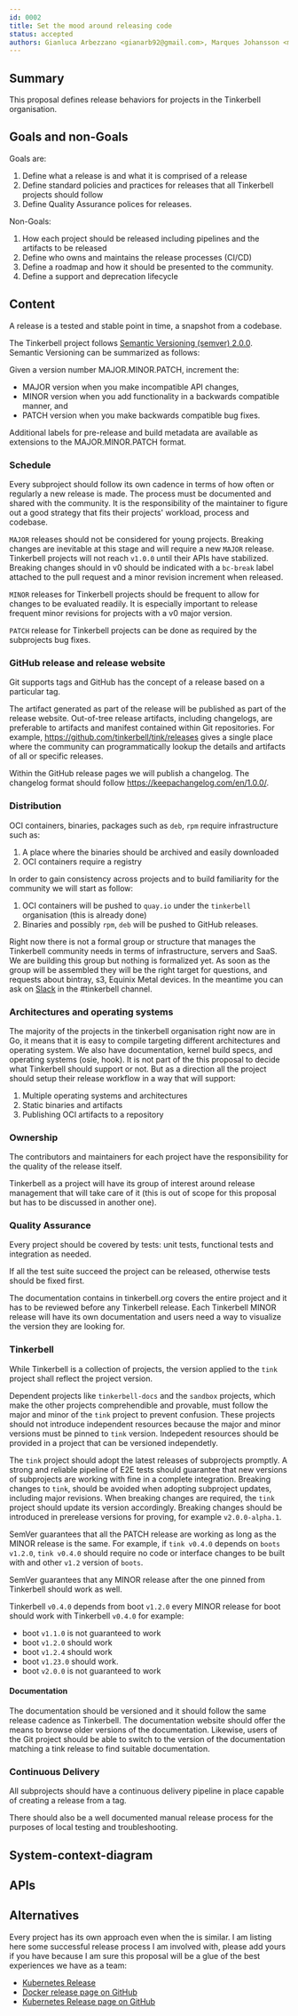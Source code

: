 ```yaml
---
id: 0002
title: Set the mood around releasing code
status: accepted
authors: Gianluca Arbezzano <gianarb92@gmail.com>, Marques Johansson <mjohansson@equinix.com>
---
```


## Summary

This proposal defines release behaviors for projects in the Tinkerbell organisation.

## Goals and non-Goals

Goals are:

1. Define what a release is and what it is comprised of a release
2. Define standard policies and practices for releases that all Tinkerbell
   projects should follow
3. Define Quality Assurance polices for releases.

Non-Goals:

1. How each project should be released including pipelines and the artifacts to be released
2. Define who owns and maintains the release processes (CI/CD)
4. Define a roadmap and how it should be presented to the community.
5. Define a support and deprecation lifecycle

## Content

A release is a tested and stable point in time, a snapshot from a codebase.

The Tinkerbell project follows [Semantic Versioning (semver) 2.0.0](https://semver.org).
Semantic Versioning can be summarized as follows:

Given a version number MAJOR.MINOR.PATCH, increment the:

* MAJOR version when you make incompatible API changes,
* MINOR version when you add functionality in a backwards compatible manner, and
* PATCH version when you make backwards compatible bug fixes.

Additional labels for pre-release and build metadata are available as extensions
to the MAJOR.MINOR.PATCH format.

### Schedule

Every subproject should follow its own cadence in terms of how often
or regularly a new release is made. The process must be documented and
shared with the community. It is the responsibility of the maintainer to figure
out a good strategy that fits their projects' workload, process and codebase.

`MAJOR` releases should not be considered for young projects. Breaking changes
are inevitable at this stage and will require a new `MAJOR` release. Tinkerbell
projects will not reach `v1.0.0` until their APIs have stabilized. Breaking changes
should in v0 should be indicated with a `bc-break` label attached to the pull request
and a minor revision increment when released.

`MINOR` releases for Tinkerbell projects should be frequent to allow for changes
to be evaluated readily. It is especially important to release frequent minor revisions
for projects with a v0 major version.

`PATCH` release for Tinkerbell projects can be done as required by the subprojects
bug fixes.

### GitHub release and release website

Git supports tags and GitHub has the concept of a release based on a particular
tag.

The artifact generated as part of the release will be published as part of the
release website. Out-of-tree release artifacts, including changelogs, are preferable to artifacts and manifest
contained within Git repositories. For example, <https://github.com/tinkerbell/tink/releases>
gives a single place where the community can programmatically lookup the details and artifacts
of all or specific releases.

Within the GitHub release pages we will publish a changelog. The changelog format should
follow <https://keepachangelog.com/en/1.0.0/>.

### Distribution

OCI containers, binaries, packages such as `deb`, `rpm` require
infrastructure such as:

1. A place where the binaries should be archived and easily downloaded
2. OCI containers require a registry

In order to gain consistency across projects and to build familiarity for the
community we will start as follow:

1. OCI containers will be pushed to `quay.io` under the `tinkerbell`
   organisation (this is already done)
2. Binaries and possibly `rpm`, `deb` will be pushed to
   GitHub releases.

Right now there is not a formal group or structure that manages the Tinkerbell
community needs in terms of infrastructure, servers and SaaS. We are building
this group but nothing is formalized yet. As soon as the group will be assembled
they will be the right target for questions, and requests about bintray, s3,
Equinix Metal devices. In the meantime you can ask on
[Slack](https://tinkerbell.org/community/slack/) in the #tinkerbell channel.

### Architectures and operating systems

The majority of the projects in the tinkerbell organisation right now are in Go,
it means that it is easy to compile targeting different architectures and
operating system. We also have documentation, kernel build specs, and
operating systems (osie, hook). It is not part of the this proposal to
decide what Tinkerbell should support or not. But as a direction all the project
should setup their release workflow in a way that will support:

1. Multiple operating systems and architectures
2. Static binaries and artifacts
3. Publishing OCI artifacts to a repository

### Ownership

The contributors and maintainers for each project have the responsibility for
the quality of the release itself.

Tinkerbell as a project will have its group of interest around release
management that will take care of it (this is out of scope for this proposal but
has to be discussed in another one).

### Quality Assurance

Every project should be covered by tests: unit tests, functional tests and
integration as needed.

If all the test suite succeed the project can be released, otherwise tests
should be fixed first.

The documentation contains in tinkerbell.org covers the entire project and it
has to be reviewed before any Tinkerbell release. Each Tinkerbell MINOR release will
have its own documentation and users need a way to visualize the version they
are looking for.

### Tinkerbell

While Tinkerbell is a collection of projects, the version applied to the `tink` project
shall reflect the project version.

Dependent projects like `tinkerbell-docs` and the `sandbox` projects, which
make the other projects comprehendible and provable, must follow the major and minor
of the `tink` project to prevent confusion.  These projects should not introduce independent
resources because the major and minor versions must be pinned to `tink` version. 
Indepedent resources should be provided in a project that can be versioned independetly.

The `tink` project should adopt the latest releases of subprojects promptly.
A strong and reliable pipeline of E2E tests should guarantee that new versions of subprojects
are working with fine in a complete integration. Breaking changes to `tink`, should be avoided
when adopting subproject updates, including major revisions. When breaking changes are required,
the `tink` project should update its version accordingly. Breaking changes should be introduced
in prerelease versions for proving, for example `v2.0.0-alpha.1`.

SemVer guarantees that all the PATCH release are working as long as the MINOR release is the same.
For example, if `tink v0.4.0` depends on `boots v1.2.0`, `tink v0.4.0` should require no code or
interface changes to be built with and other `v1.2` version of `boots`.

SemVer guarantees that any MINOR release after the one pinned from Tinkerbell
should work as well.

Tinkerbell `v0.4.0` depends from boot `v1.2.0` every MINOR release for
boot should work with Tinkerbell `v0.4.0` for example:

* boot `v1.1.0` is not guaranteed to work
* boot `v1.2.0` should work
* boot `v1.2.4` should work
* boot `v1.23.0` should work.
* boot `v2.0.0` is not guaranteed to work

#### Documentation

The documentation should be versioned and it should follow the same release
cadence as Tinkerbell. The documentation website should offer the means to browse older
versions of the documentation. Likewise, users of the Git project should be able to
switch to the version of the documentation matching a tink release to find suitable
documentation.

### Continuous Delivery

All subprojects should have a continuous delivery pipeline in place capable of
creating a release from a tag.

There should also be a well documented manual release process for the purposes
of local testing and troubleshooting.

## System-context-diagram

## APIs

## Alternatives

Every project has its own approach even when the is similar. I am listing here
some successful release process I am involved with, please add yours if
you have because I am sure this proposal will be a glue of the best experiences
we have as a team:

* [Kubernetes Release](https://github.com/kubernetes/sig-release/tree/master/release-team)
* [Docker release page on GitHub](https://github.com/docker/docker-ce/releases)
* [Kubernetes Release page on GitHub](https://github.com/kubernetes/kubernetes/releases)
